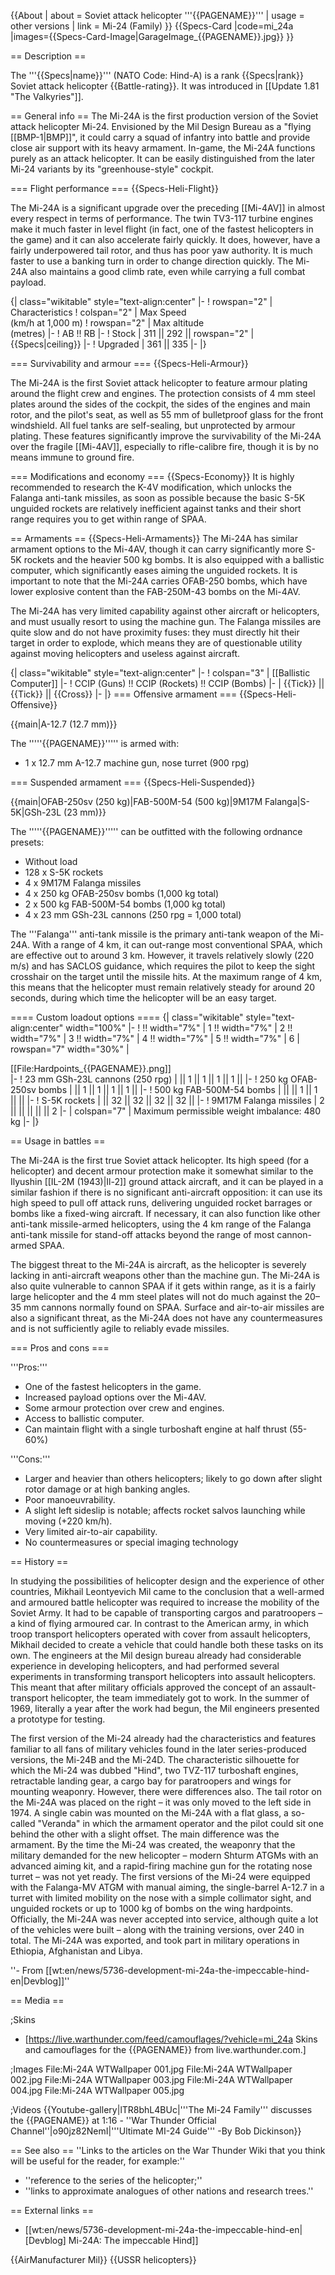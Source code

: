 {{About
| about = Soviet attack helicopter '''{{PAGENAME}}'''
| usage = other versions
| link = Mi-24 (Family)
}}
{{Specs-Card
|code=mi_24a
|images={{Specs-Card-Image|GarageImage_{{PAGENAME}}.jpg}}
}}

== Description ==
<!-- ''In the description, the first part should be about the history of and the creation and combat usage of the helicopter, as well as its key features. In the second part, tell the reader about the helicopter in the game. Insert a screenshot of the vehicle, so that if the novice player does not remember the vehicle by name, he will immediately understand what kind of vehicle the article is talking about.'' -->
The '''{{Specs|name}}''' (NATO Code: Hind-A) is a rank {{Specs|rank}} Soviet attack helicopter {{Battle-rating}}. It was introduced in [[Update 1.81 "The Valkyries"]].

== General info ==
The Mi-24A is the first production version of the Soviet attack helicopter Mi-24. Envisioned by the Mil Design Bureau as a "flying [[BMP-1|BMP]]", it could carry a squad of infantry into battle and provide close air support with its heavy armament. In-game, the Mi-24A functions purely as an attack helicopter. It can be easily distinguished from the later Mi-24 variants by its "greenhouse-style" cockpit.

=== Flight performance ===
{{Specs-Heli-Flight}}
<!-- ''Describe how the helicopter behaves in the air. Speed, manoeuvrability, acceleration and allowable loads - these are the most important characteristics of the vehicle.'' -->
The Mi-24A is a significant upgrade over the preceding [[Mi-4AV]] in almost every respect in terms of performance. The twin TV3-117 turbine engines make it much faster in level flight (in fact, one of the fastest helicopters in the game) and it can also accelerate fairly quickly. It does, however, have a fairly underpowered tail rotor, and thus has poor yaw authority. It is much faster to use a banking turn in order to change direction quickly. The Mi-24A also maintains a good climb rate, even while carrying a full combat payload.

{| class="wikitable" style="text-align:center"
|-
! rowspan="2" | Characteristics
! colspan="2" | Max Speed<br>(km/h at 1,000 m)
! rowspan="2" | Max altitude<br>(metres)
|-
! AB !! RB
|-
! Stock
| 311 || 292 || rowspan="2" | {{Specs|ceiling}}
|-
! Upgraded
| 361 || 335
|-
|}

=== Survivability and armour ===
{{Specs-Heli-Armour}}
<!-- ''Examine the survivability of the helicopter. Note how vulnerable the structure is and how secure the pilot is, whether the fuel tanks are armoured, etc. Describe the armour, if there is any, and also mention the vulnerability of other critical systems.'' -->
The Mi-24A is the first Soviet attack helicopter to feature armour plating around the flight crew and engines. The protection consists of 4 mm steel plates around the sides of the cockpit, the sides of the engines and main rotor, and the pilot's seat, as well as 55 mm of bulletproof glass for the front windshield. All fuel tanks are self-sealing, but unprotected by armour plating. These features significantly improve the survivability of the Mi-24A over the fragile [[Mi-4AV]], especially to rifle-calibre fire, though it is by no means immune to ground fire.

=== Modifications and economy ===
{{Specs-Economy}}
It is highly recommended to research the K-4V modification, which unlocks the Falanga anti-tank missiles, as soon as possible because the basic S-5K unguided rockets are relatively inefficient against tanks and their short range requires you to get within range of SPAA.

== Armaments ==
{{Specs-Heli-Armaments}}
The Mi-24A has similar armament options to the Mi-4AV, though it can carry significantly more S-5K rockets and the heavier 500 kg bombs. It is also equipped with a ballistic computer, which significantly eases aiming the unguided rockets. It is important to note that the Mi-24A carries OFAB-250 bombs, which have lower explosive content than the FAB-250M-43 bombs on the Mi-4AV.

The Mi-24A has very limited capability against other aircraft or helicopters, and must usually resort to using the machine gun. The Falanga missiles are quite slow and do not have proximity fuses: they must directly hit their target in order to explode, which means they are of questionable utility against moving helicopters and useless against aircraft.

{| class="wikitable" style="text-align:center"
|-
! colspan="3" | [[Ballistic Computer]]
|-
! CCIP (Guns) !! CCIP (Rockets) !! CCIP (Bombs)
|-
| {{Tick}} || {{Tick}} || {{Cross}}
|-
|}
=== Offensive armament ===
{{Specs-Heli-Offensive}}
<!-- ''Describe the offensive armament of the helicopter, if any. Describe how effective the cannons and machine guns are in battle, also what ammunition belts or drums are better to use. If there is no offensive weaponry, delete this subsection.'' -->
{{main|A-12.7 (12.7 mm)}}

The '''''{{PAGENAME}}''''' is armed with:

* 1 x 12.7 mm A-12.7 machine gun, nose turret (900 rpg)

=== Suspended armament ===
{{Specs-Heli-Suspended}}
<!-- ''Describe the helicopter's suspended armament: additional cannons under the winglets, any bombs, and rockets. Since any helicopter is essentially only a platform for suspended weaponry, this section is significant and deserves your special attention. If there is no suspended weaponry remove this subsection.'' -->
{{main|OFAB-250sv (250 kg)|FAB-500M-54 (500 kg)|9M17M Falanga|S-5K|GSh-23L (23 mm)}}

The '''''{{PAGENAME}}''''' can be outfitted with the following ordnance presets:

* Without load
* 128 x S-5K rockets
* 4 x 9M17M Falanga missiles
* 4 x 250 kg OFAB-250sv bombs (1,000 kg total)
* 2 x 500 kg FAB-500M-54 bombs (1,000 kg total)
* 4 x 23 mm GSh-23L cannons (250 rpg = 1,000 total)

The '''Falanga''' anti-tank missile is the primary anti-tank weapon of the Mi-24A. With a range of 4 km, it can out-range most conventional SPAA, which are effective out to around 3 km. However, it travels relatively slowly (220 m/s) and has SACLOS guidance, which requires the pilot to keep the sight crosshair on the target until the missile hits. At the maximum range of 4 km, this means that the helicopter must remain relatively steady for around 20 seconds, during which time the helicopter will be an easy target.

==== Custom loadout options ====
{| class="wikitable" style="text-align:center" width="100%"
|-
! !! width="7%" | 1 !! width="7%" | 2 !! width="7%" | 3 !! width="7%" | 4 !! width="7%" | 5 !! width="7%" | 6
| rowspan="7" width="30%" | <div class="ttx-image">[[File:Hardpoints_{{PAGENAME}}.png]]</div>
|-
! 23 mm GSh-23L cannons (250 rpg)
| || 1 || 1 || 1 || 1 ||
|-
! 250 kg OFAB-250sv bombs
| || 1 || 1 || 1 || 1 ||
|-
! 500 kg FAB-500M-54 bombs
| || || 1 || 1 || ||
|-
! S-5K rockets
| || 32 || 32 || 32 || 32 ||
|-
! 9M17M Falanga missiles
| 2 || || || || || 2
|-
| colspan="7" | Maximum permissible weight imbalance: 480 kg
|-
|}

== Usage in battles ==
<!-- ''Describe the tactics of playing in a helicopter, the features of using the helicopter in a team and advice on tactics. Refrain from creating a "guide" - do not impose a single point of view, but instead, give the reader food for thought. Examine the most dangerous enemies and give recommendations on fighting them. If necessary, note the specifics of the game in different modes (AB, RB, SB).'' -->

The Mi-24A is the first true Soviet attack helicopter. Its high speed (for a helicopter) and decent armour protection make it somewhat similar to the Ilyushin [[IL-2M (1943)|Il-2]] ground attack aircraft, and it can be played in a similar fashion if there is no significant anti-aircraft opposition: it can use its high speed to pull off attack runs, delivering unguided rocket barrages or bombs like a fixed-wing aircraft. If necessary, it can also function like other anti-tank missile-armed helicopters, using the 4 km range of the Falanga anti-tank missile for stand-off attacks beyond the range of most cannon-armed SPAA.

The biggest threat to the Mi-24A is aircraft, as the helicopter is severely lacking in anti-aircraft weapons other than the machine gun. The Mi-24A is also quite vulnerable to cannon SPAA if it gets within range, as it is a fairly large helicopter and the 4 mm steel plates will not do much against the 20–35 mm cannons normally found on SPAA. Surface and air-to-air missiles are also a significant threat, as the Mi-24A does not have any countermeasures and is not sufficiently agile to reliably evade missiles.

=== Pros and cons ===
<!-- ''Summarise and briefly evaluate the vehicle in terms of its characteristics and combat effectiveness. Mark its pros and cons in the bulleted list. Try not to use more than 6 points for each of the characteristics. Avoid using categorical definitions such as "bad", "good" and the like - use substitutions with softer forms such as "inadequate" and "effective".'' -->

'''Pros:'''

* One of the fastest helicopters in the game.
* Increased payload options over the Mi-4AV.
* Some armour protection over crew and engines.
* Access to ballistic computer.
* Can maintain flight with a single turboshaft engine at half thrust (55-60%)

'''Cons:'''

* Larger and heavier than others helicopters; likely to go down after slight rotor damage or at high banking angles.
* Poor manoeuvrability.
* A slight left sideslip is notable; affects rocket salvos launching while moving (+220 km/h).
* Very limited air-to-air capability.
* No countermeasures or special imaging technology

== History ==
<!-- ''Describe the history of the creation and combat usage of the helicopter in more detail than in the introduction. If the historical reference turns out to be too long, take it to a separate article, taking a link to the article about the vehicle and adding a block "/History" (example: <nowiki>https://wiki.warthunder.com/(Vehicle-name)/History</nowiki>) and add a link to it here using the <code>main</code> template. Be sure to reference text and sources by using <code><nowiki><ref></ref></nowiki></code>, as well as adding them at the end of the article with <code><nowiki><references /></nowiki></code>. This section may also include the vehicle's dev blog entry (if applicable) and the in-game encyclopedia description (under <code><nowiki>=== In-game description ===</nowiki></code>, also if applicable).'' -->
In studying the possibilities of helicopter design and the experience of other countries, Mikhail Leontyevich Mil came to the conclusion that a well-armed and armoured battle helicopter was required to increase the mobility of the Soviet Army. It had to be capable of transporting cargos and paratroopers – a kind of flying armoured car. In contrast to the American army, in which troop transport helicopters operated with cover from assault helicopters, Mikhail decided to create a vehicle that could handle both these tasks on its own. The engineers at the Mil design bureau already had considerable experience in developing helicopters, and had performed several experiments in transforming transport helicopters into assault helicopters. This meant that after military officials approved the concept of an assault-transport helicopter, the team immediately got to work. In the summer of 1969, literally a year after the work had begun, the Mil engineers presented a prototype for testing.

The first version of the Mi-24 already had the characteristics and features familiar to all fans of military vehicles found in the later series-produced versions, the Mi-24B and the Mi-24D. The characteristic silhouette for which the Mi-24 was dubbed "Hind", two TVZ-117 turboshaft engines, retractable landing gear, a cargo bay for paratroopers and wings for mounting weaponry. However, there were differences also. The tail rotor on the Mi-24A was placed on the right – it was only moved to the left side in 1974. A single cabin was mounted on the Mi-24A with a flat glass, a so-called "Veranda" in which the armament operator and the pilot could sit one behind the other with a slight offset. The main difference was the armament. By the time the Mi-24 was created, the weaponry that the military demanded for the new helicopter – modern Shturm ATGMs with an advanced aiming kit, and a rapid-firing machine gun for the rotating nose turret – was not yet ready. The first versions of the Mi-24 were equipped with the Falanga-MV ATGM with manual aiming, the single-barrel A-12.7 in a turret with limited mobility on the nose with a simple collimator sight, and unguided rockets or up to 1000 kg of bombs on the wing hardpoints. Officially, the Mi-24A  was never accepted into service, although quite a lot of the vehicles were built – along with the training versions, over 240 in total. The Mi-24A was exported, and took part in military operations in Ethiopia, Afghanistan and Libya.

''- From [[wt:en/news/5736-development-mi-24a-the-impeccable-hind-en|Devblog]]''

== Media ==
<!-- ''Excellent additions to the article would be video guides, screenshots from the game, and photos.'' -->

;Skins

* [https://live.warthunder.com/feed/camouflages/?vehicle=mi_24a Skins and camouflages for the {{PAGENAME}} from live.warthunder.com.]

;Images
<gallery mode="packed" heights="200">
File:Mi-24A WTWallpaper 001.jpg
File:Mi-24A WTWallpaper 002.jpg
File:Mi-24A WTWallpaper 003.jpg
File:Mi-24A WTWallpaper 004.jpg
File:Mi-24A WTWallpaper 005.jpg
</gallery>

;Videos
{{Youtube-gallery|lTR8bhL4BUc|'''The Mi-24 Family''' discusses the {{PAGENAME}} at 1:16 - ''War Thunder Official Channel''|o90jz82NemI|'''Ultimate MI-24 Guide''' -By Bob Dickinson}}

== See also ==
''Links to the articles on the War Thunder Wiki that you think will be useful for the reader, for example:''

* ''reference to the series of the helicopter;''
* ''links to approximate analogues of other nations and research trees.''

== External links ==
<!-- ''Paste links to sources and external resources, such as:''
* ''topic on the official game forum;''
* ''other literature.'' -->

* [[wt:en/news/5736-development-mi-24a-the-impeccable-hind-en|[Devblog] Mi-24A: The impeccable Hind]]

{{AirManufacturer Mil}}
{{USSR helicopters}}